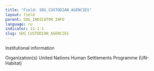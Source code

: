 ```yaml
---
title: "Field: SDG_CUSTODIAN_AGENCIES"
layout: field
parent: SDG_INDICATOR_INFO
language: ru
indicator: 11-1-1
slug: SDG_CUSTODIAN_AGENCIES
---
```

Institutional information

Organization(s)
United Nations Human Settlements Programme (UN-Habitat)
